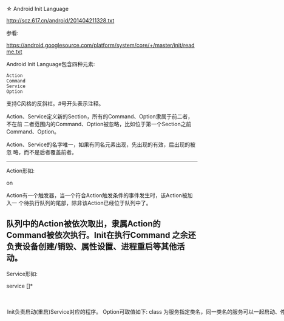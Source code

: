 ☆ Android Init Language

http://scz.617.cn/android/201404211328.txt

参看:

https://android.googlesource.com/platform/system/core/+/master/init/readme.txt

Android Init Language包含四种元素:

    Action
    Command
    Service
    Option

支持C风格的反斜杠。#号开头表示注释。

Action、Service定义新的Section，所有的Command、Option隶属于前二者，不在前
二者范围内的Command、Option被忽略，比如位于第一个Section之前Command、Option。

Action、Service的名字唯一，如果有同名元素出现，先出现的有效，后出现的被忽
略，而不是后者覆盖前者。

--------------------------------------------------------------------------
Action形如:

on <trigger>
   <command>
   <command>
   <command>

Action有一个触发器，当一个符合Action触发条件的事件发生时，该Action被加入一
个待执行队列的尾部，除非该Action已经位于队列中了。

队列中的Action被依次取出，隶属Action的Command被依次执行。Init在执行Command
之余还负责设备创建/销毁、属性设置、进程重启等其他活动。
--------------------------------------------------------------------------
Service形如:

service <name> <pathname> [<argument>]*
   <option>
   <option>
   <option>

Init负责启动(重启)Service对应的程序。
--------------------------------------------------------------------------
Option可取值如下:

class <name>

    为服务指定类名，同一类名的服务可以一起启动、停止。如果没有指定类名，缺
    省类名是"default"。

critical

    这是一个设备关键服务，如果4分钟内退出4次以上，设备将"reboot recovery"

disabled

    该服务不随同类名的其他服务一起自动启动，必须显式启动。

setenv <name> <value>

    为被启动进程设置环境变量

socket <name> <type> <perm> [<user> [<group> [<context>]]]

    创建一个名为/dev/socket/<name>的AF_UNIX套接字，将其fd传递给被启动进程。
    <type>只能是dgram、stream、seqpacket之一。<user>、<group>缺省为0。
    <context>是针对fd的"SELinux Security Context"。

user <username>

    启动服务前将用户切换成<username>，缺省是root。

group <groupname> [<groupname>]*

    启动服务前将组切换成<groupname>，缺省是root。

seclabel <securitycontext>

    启动服务前切换针对fd的"SELinux Security Context"。主要用于那些从rootfs
    运行的服务，比如ueventd、adbd、mdbd。

oneshot

    服务退出时不重启

onrestart

    重启服务时执行一个命令
--------------------------------------------------------------------------
Trigger可取值如下:

boot

    当init加载完/init.conf(现在好像是/init.rc)之后触发，这是第一个触发器

<name>=<value>

    当指定属性被设置成指定值时触发

device-added-<path>
device-removed-<path>

    当指定设备节点被添加、移除时触发

service-exited-<name>

    当指定服务退出时触发
--------------------------------------------------------------------------
Command可取值如下:

exec <path> [<argument>]*

    fork()+exec*()。这会引起阻塞，直至指定程序执行完毕。

export <name> <value>

    设置全局环境变量，会影响之后启动的所有进程。

ifup <interface>

    自解释，就是ifup的意思，居然没有ifdown。

import <filename>

    解析、导入指定init配置文件，扩展当前配置。

hostname <name>

    设置主机名

chdir <directory>

    切换工作目录(working directory)

chmod <octal-mode> <path>

    自解释

chown <owner> <group> <path>

    自解释

chroot <directory>

    自解释

class_start <serviceclass>

    启动所有指定类名下未启动的服务

class_stop <serviceclass>

    停止所有指定类名下未停止的服务

domainname <name>

    设置domain name

insmod <path>

    安装LKM

mkdir <path> [mode] [owner] [group]

    mode缺省是755，owner、group缺省是root。

mount <type> <device> <dir> [<mountoption>]*

    <mountoption>可以是"ro"、"rw"、"remount"、"noatime"等等

setprop <name> <value>

    设置属性

setrlimit <resource> <cur> <max>

    Set the rlimit for a resource

start <service>

    如果指定服务未启动，则启动它

stop <service>

    如果指定服务未停止，则停止它

symlink <target> <path>

    为<target>创建符号链接<path>

sysclktz <mins_west_of_gmt>

    设置时区

trigger <event>

    触发指定事件，这将导致匹配的Action被加入待执行队列尾部。

wait <path> [<timeout>]

    轮询指定文件是否存在，如果存在则返回，否则等待超时后返回。缺省超时是5
    秒。

write <path> <string> [<string>]*

    打开指定文件，调用write(2)向其中写入<string>
--------------------------------------------------------------------------
Init会更新某些系统属性以提供某种监控能力:

init.action

    值为正在被处理的Action名字，如果没有则为""

init.command

    值为正在被执行的Command，如果没有则为""

init.svc.<name>

    指定服务的当前状态，可取值有stopped、running、restarting。
--------------------------------------------------------------------------

这份文档有点老了，尤其对Trigger可取值的描述不全。红米/init.rc的部分内容:

--------------------------------------------------------------------------
#import /init.${ro.hardware}.rc
import /init.usb.rc
import /init.trace.rc
import init.xlog.rc

on early-init
    # Set the security context for the init process.
    setcon u:r:init:s0

    start ueventd
    mkdir /mnt 0775 root system

on early_property:ro.build.type=user
    write /proc/bootprof "INIT: user build setting"
    export BOOTCLASSPATH ...

on early_property:ro.build.type=eng
    write /proc/bootprof "INIT: eng build setting"
    export BOOTCLASSPATH ...:/system/framework/emma.jar

on early_property:ro.hardware=mt6589
    setprop ro.mtk.hardware mt6589

on init

    sysclktz 0

    loglevel 6
    write /proc/bootprof "INIT: on init start"

    # setup the global environment
    export PATH /sbin:/vendor/bin:/system/sbin:/system/bin:/system/xbin
    export LD_LIBRARY_PATH /vendor/lib:/system/lib
    export ANDROID_BOOTLOGO 1
    export ANDROID_ROOT /system
    export ANDROID_ASSETS /system/app
    export ANDROID_DATA /data
    export ANDROID_STORAGE /storage

    export ASEC_MOUNTPOINT /mnt/asec
    export LOOP_MOUNTPOINT /mnt/obb

    # Backward compatibility
    symlink /system/etc /etc
    symlink /sys/kernel/debug /d

    # Right now vendor lives on the same filesystem as system,
    # but someday that may change.
    symlink /system/vendor /vendor

    write /proc/sys/kernel/panic_on_oops 1
    write /proc/cpu/alignment 4
    write /proc/sys/kernel/randomize_va_space 2
    write /proc/sys/kernel/kptr_restrict 2
    write /proc/sys/kernel/dmesg_restrict 1

# mount different fs start

on fs_property:ro.mount.fs=EXT4
    write /proc/bootprof "INIT:eMMC:Mount_START"
    exec /sbin/e2fsck -p /emmc@android
    # Mount /system rw first to give the filesystem a chance to save a checkpoint
    #mount ext4 emmc@android /system wait commit=1,data=journal,noauto_da_alloc
    mount ext4 /emmc@android /system wait commit=1,noauto_da_alloc

    mkdir /system/secro 0600 system system
    # RIL need to do this before the folder /system changed to read only
    chown radio system /system/etc/ril
    chmod 0770 /system/etc/ril
    chmod 0444 /system/etc/ril/oper.lis
    # Wifi thermal need to chmod before system is changed to read only
    chown root system /system/etc/throttle.sh
    chmod 0750 /system/etc/throttle.sh
    mount ext4 /emmc@android /system noatime ro remount wait
    exec /sbin/e2fsck -pfD /emmc@usrdata
    exec /sbin/tune2fs -O has_journal /emmc@usrdata
    exec /system/bin/ext4_resize
    mount ext4 /emmc@usrdata /data noatime nosuid nodev wait noauto_da_alloc,discard
    exec /sbin/e2fsck -p /emmc@cache
    exec /sbin/tune2fs -O has_journal /emmc@cache
    mount ext4 /emmc@cache /cache noatime nosuid nodev wait noauto_da_alloc,discard
    mount ext4 /emmc@sec_ro /system/secro ro wait
    write /proc/bootprof "INIT:eMMC:Mount_END"

# mount different fs end

on post-fs-data

# Add by MTK

    # create the directory and symbol link file, wubin 20130321
    mkdir /dev/block/platform 0770 root root
    mkdir /dev/block/platform/mtk-msdc.1 0770 root root
    mkdir /dev/block/platform/mtk-msdc.1/by-name 0770 root root

    symlink /dev/block/mmcblk0p5 /dev/block/platform/mtk-msdc.1/by-name/emmc@android
    symlink /dev/block/mmcblk0p6 /dev/block/platform/mtk-msdc.1/by-name/emmc@cache
    symlink /dev/block/mmcblk0p1 /dev/block/platform/mtk-msdc.1/by-name/emmc@ebr1
    symlink /dev/block/mmcblk0p8 /dev/block/platform/mtk-msdc.1/by-name/emmc@fat
    symlink /dev/block/mmcblk0p2 /dev/block/platform/mtk-msdc.1/by-name/emmc@protect_f
    symlink /dev/block/mmcblk0p3 /dev/block/platform/mtk-msdc.1/by-name/emmc@protect_s
    symlink /dev/block/mmcblk0p4 /dev/block/platform/mtk-msdc.1/by-name/emmc@sec_ro
    symlink /dev/block/mmcblk0p7 /dev/block/platform/mtk-msdc.1/by-name/emmc@usrdata

# End of adding by MTK drivers

on boot

    # basic network init
    ifup lo
    hostname localhost
    domainname localdomain

    # set RLIMIT_NICE to allow priorities from 19 to -20
    setrlimit 13 40 40

    class_start core
    class_start main
    class_start default

# Daemon processes to be run by init.

# Update the second boot logo
service bootlogoupdater /system/bin/boot_logo_updater
    user graphics
    group graphics media
    oneshot

service ueventd /sbin/ueventd
    class core
    critical
    seclabel u:r:ueventd:s0

on property:selinux.reload_policy=1
    restart ueventd
    restart installd

service console /system/bin/sh
    class core
    console
    disabled
    user root
    group log

on property:ro.debuggable=1
    start console

# adbd is controlled via property triggers in init.<platform>.usb.rc
service adbd /sbin/adbd
    class core
    socket adbd stream 660 system system
    disabled
    seclabel u:r:adbd:s0

#mdbd
service mdbd /sbin/mdbd
    class core
    socket mdbd stream 660 system system
    disabled
    seclabel u:r:mdbd:s0

# adbd on at boot in emulator
on property:ro.kernel.qemu=1
    start adbd

service debuggerd /system/bin/debuggerd
    class main

service sshd /system/bin/start-ssh
    class main
    disabled

on boot

    chmod 0666 /dev/hardwareinfo
    chmod 0666 /dev/gsensor
--------------------------------------------------------------------------

缺省情况下，init启动的进程，其stdout、stderr被重定向到/dev/null。调试这些
进程时如果需要看到stdout、stderr的输出，可以用/system/bin/logwrapper启动这
些进程，此时后者的stdout、stderr被重定向到Android的日志系统，通过logcat可
以看到输出。比如:

service akmd /system/bin/logwrapper /sbin/akmd